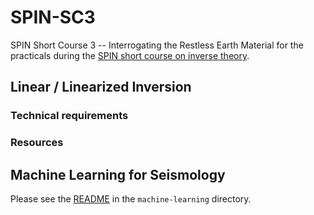 # SPIN-SC3

SPIN Short Course 3 -- Interrogating the Restless Earth
Material for the practicals during the [SPIN short course on inverse theory](https://spin-itn.eu/sc3/).

## Linear / Linearized Inversion

### Technical requirements

### Resources

## Machine Learning for Seismology

Please see the [README](machine-learning/README.md) in the `machine-learning` directory.
